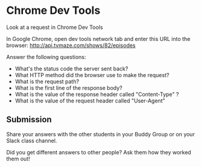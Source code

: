 # Chrome Dev Tools

Look at a request in Chrome Dev Tools

In Google Chrome, open dev tools network tab and enter this URL into the browser: http://api.tvmaze.com/shows/82/episodes

Answer the following questions:

- What's the status code the server sent back?
- What HTTP method did the browser use to make the request?
- What is the request path?
- What is the first line of the response body?
- What is the value of the response header called "Content-Type" ?
- What is the value of the request header called "User-Agent"

## Submission

Share your answers with the other students in your Buddy Group or on your Slack class channel.

Did you get different answers to other people? Ask them how they worked them out!
